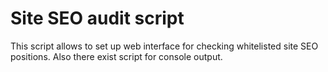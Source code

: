Site SEO audit script
=================

This script allows to set up web interface for checking whitelisted site SEO positions.
Also there exist script for console output. 
